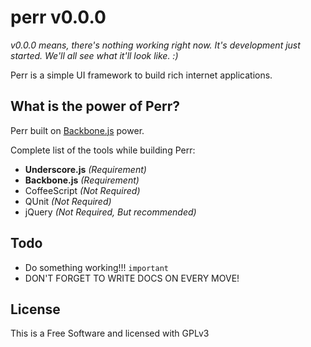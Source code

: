 perr v0.0.0
===========

*v0.0.0 means, there's nothing working right now. It's development
just started. We'll all see what it'll look like. :)*

Perr is a simple UI framework to build rich internet applications.

## What is the power of Perr?

Perr built on [Backbone.js](http://github.com/documentcloud/backbone)
power.

Complete list of the tools while building Perr:

  - **Underscore.js** *(Requirement)*
  - **Backbone.js** *(Requirement)*
  - CoffeeScript *(Not Required)*
  - QUnit *(Not Required)*
  - jQuery *(Not Required, But recommended)*

## Todo

  - Do something working!!! `important`
  - DON'T FORGET TO WRITE DOCS ON EVERY MOVE!

## License

This is a Free Software and licensed with GPLv3